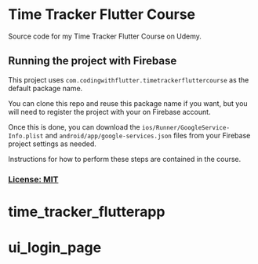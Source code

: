 # Time Tracker Flutter Course

Source code for my Time Tracker Flutter Course on Udemy.

## Running the project with Firebase

This project uses `com.codingwithflutter.timetrackerfluttercourse` as the default package name.

You can clone this repo and reuse this package name if you want, but you will need to register the project with your on Firebase account.

Once this is done, you can download the `ios/Runner/GoogleService-Info.plist` and `android/app/google-services.json` files from your Firebase project settings as needed.

Instructions for how to perform these steps are contained in the course.

### [License: MIT](LICENSE.md)

# time_tracker_flutterapp
# ui_login_page
